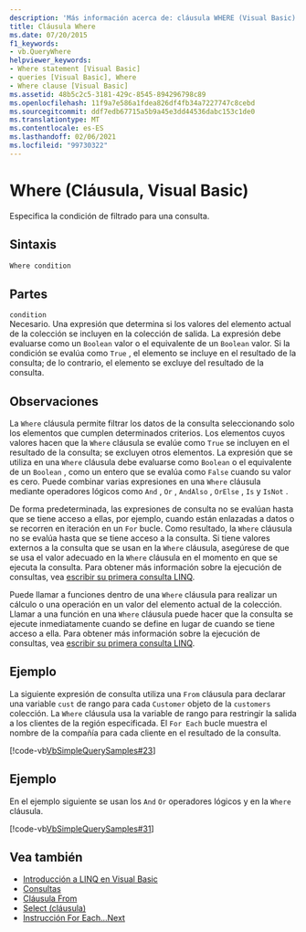 ```yaml
---
description: 'Más información acerca de: cláusula WHERE (Visual Basic)'
title: Cláusula Where
ms.date: 07/20/2015
f1_keywords:
- vb.QueryWhere
helpviewer_keywords:
- Where statement [Visual Basic]
- queries [Visual Basic], Where
- Where clause [Visual Basic]
ms.assetid: 48b5c2c5-3181-429c-8545-894296798c89
ms.openlocfilehash: 11f9a7e586a1fdea826df4fb34a7227747c8cebd
ms.sourcegitcommit: ddf7edb67715a5b9a45e3dd44536dabc153c1de0
ms.translationtype: MT
ms.contentlocale: es-ES
ms.lasthandoff: 02/06/2021
ms.locfileid: "99730322"
---
```

# <a name="where-clause-visual-basic"></a>Where (Cláusula, Visual Basic)

Especifica la condición de filtrado para una consulta.  
  
## <a name="syntax"></a>Sintaxis  
  
```vb  
Where condition  
```  
  
## <a name="parts"></a>Partes  

 `condition`  
 Necesario. Una expresión que determina si los valores del elemento actual de la colección se incluyen en la colección de salida. La expresión debe evaluarse como un `Boolean` valor o el equivalente de un `Boolean` valor. Si la condición se evalúa como `True` , el elemento se incluye en el resultado de la consulta; de lo contrario, el elemento se excluye del resultado de la consulta.  
  
## <a name="remarks"></a>Observaciones  

 La `Where` cláusula permite filtrar los datos de la consulta seleccionando solo los elementos que cumplen determinados criterios. Los elementos cuyos valores hacen que la `Where` cláusula se evalúe como `True` se incluyen en el resultado de la consulta; se excluyen otros elementos. La expresión que se utiliza en una `Where` cláusula debe evaluarse como `Boolean` o el equivalente de un `Boolean` , como un entero que se evalúa como `False` cuando su valor es cero. Puede combinar varias expresiones en una `Where` cláusula mediante operadores lógicos como `And` , `Or` , `AndAlso` , `OrElse` , `Is` y `IsNot` .  
  
 De forma predeterminada, las expresiones de consulta no se evalúan hasta que se tiene acceso a ellas, por ejemplo, cuando están enlazadas a datos o se recorren en iteración en un `For` bucle. Como resultado, la `Where` cláusula no se evalúa hasta que se tiene acceso a la consulta. Si tiene valores externos a la consulta que se usan en la `Where` cláusula, asegúrese de que se usa el valor adecuado en la `Where` cláusula en el momento en que se ejecuta la consulta. Para obtener más información sobre la ejecución de consultas, vea [escribir su primera consulta LINQ](../../programming-guide/concepts/linq/writing-your-first-linq-query.md).  
  
 Puede llamar a funciones dentro de una `Where` cláusula para realizar un cálculo o una operación en un valor del elemento actual de la colección. Llamar a una función en una `Where` cláusula puede hacer que la consulta se ejecute inmediatamente cuando se define en lugar de cuando se tiene acceso a ella. Para obtener más información sobre la ejecución de consultas, vea [escribir su primera consulta LINQ](../../programming-guide/concepts/linq/writing-your-first-linq-query.md).  
  
## <a name="example"></a>Ejemplo  

 La siguiente expresión de consulta utiliza una `From` cláusula para declarar una variable `cust` de rango para cada `Customer` objeto de la `customers` colección. La `Where` cláusula usa la variable de rango para restringir la salida a los clientes de la región especificada. El `For Each` bucle muestra el nombre de la compañía para cada cliente en el resultado de la consulta.  
  
 [!code-vb[VbSimpleQuerySamples#23](~/samples/snippets/visualbasic/VS_Snippets_VBCSharp/VbSimpleQuerySamples/VB/QuerySamples1.vb#23)]  
  
## <a name="example"></a>Ejemplo  

 En el ejemplo siguiente se usan los `And` `Or` operadores lógicos y en la `Where` cláusula.  
  
 [!code-vb[VbSimpleQuerySamples#31](~/samples/snippets/visualbasic/VS_Snippets_VBCSharp/VbSimpleQuerySamples/VB/QuerySamples1.vb#31)]  
  
## <a name="see-also"></a>Vea también

- [Introducción a LINQ en Visual Basic](../../programming-guide/language-features/linq/introduction-to-linq.md)
- [Consultas](index.md)
- [Cláusula From](from-clause.md)
- [Select (cláusula)](select-clause.md)
- [Instrucción For Each...Next](../statements/for-each-next-statement.md)
